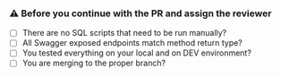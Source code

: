 ### :warning: Before you continue with the PR and assign the reviewer

- [ ] There are no SQL scripts that need to be run manually?
- [ ] All Swagger exposed endpoints match method return type?
- [ ] You tested everything on your local and on DEV environment?
- [ ] You are merging to the proper branch?
